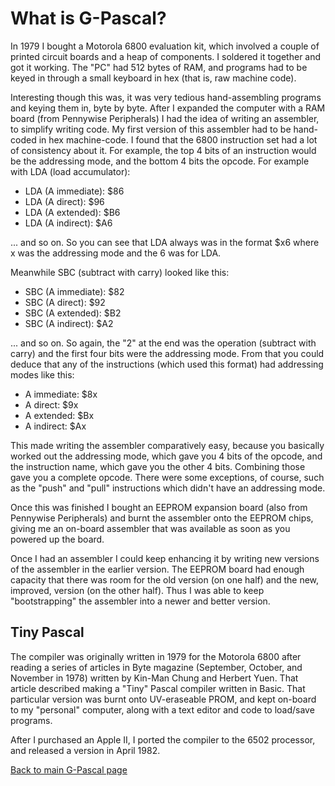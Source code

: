 # What is G-Pascal?

In 1979 I bought a Motorola 6800 evaluation kit, which involved a couple of printed circuit boards and a heap of components. I soldered it together and got it working. The "PC" had 512 bytes of RAM, and programs had to be keyed in through a small keyboard in hex (that is, raw machine code).

Interesting though this was, it was very tedious hand-assembling programs and keying them in, byte by byte. After I expanded the computer with a RAM board (from Pennywise Peripherals) I had the idea of writing an assembler, to simplify writing code. My first version of this assembler had to be hand-coded in hex machine-code. I found that the 6800 instruction set had a lot of consistency about it. For example, the top 4 bits of an instruction would be the addressing mode, and the bottom 4 bits the opcode. For example with LDA (load accumulator):

*  LDA (A immediate): $86
*  LDA (A direct):    $96
*  LDA (A extended):  $B6
*  LDA (A indirect):  $A6

... and so on. So you can see that LDA always was in the format $x6 where x was the addressing mode and the 6 was for LDA.

Meanwhile SBC (subtract with carry) looked like this:

*  SBC (A immediate): $82
*  SBC (A direct):    $92
*  SBC (A extended):  $B2
*  SBC (A indirect):  $A2

... and so on. So again, the "2" at the end was the operation (subtract with carry) and the first four bits were the addressing mode. From that you could deduce that any of the instructions (which used this format) had addressing modes like this:

*  A immediate: $8x
*  A direct:    $9x
*  A extended:  $Bx
*  A indirect:  $Ax

This made writing the assembler comparatively easy, because you basically worked out the addressing mode, which gave you 4 bits of the opcode, and the instruction name, which gave you the other 4 bits. Combining those gave you a complete opcode. There were some exceptions, of course, such as the "push" and "pull" instructions which didn't have an addressing mode.

Once this was finished I bought an EEPROM expansion board (also from Pennywise Peripherals) and burnt the assembler onto the EEPROM chips, giving me an on-board assembler that was available as soon as you powered up the board.

Once I had an assembler I could keep enhancing it by writing new versions of the assembler in the earlier version. The EEPROM board had enough capacity that there was room for the old version (on one half) and the new, improved, version (on the other half). Thus I was able to keep "bootstrapping" the assembler into a newer and better version.

## Tiny Pascal

The compiler was originally written in 1979 for the Motorola 6800 after reading a series of articles in Byte magazine (September, October, and November in 1978) written by Kin-Man Chung and Herbert Yuen. That article described making a "Tiny" Pascal compiler written in Basic. That particular version was burnt onto UV-eraseable PROM, and kept on-board to my "personal" computer, along with a text editor and code to load/save programs.

After I purchased an Apple II, I ported the compiler to the 6502 processor, and released a version in April 1982.



[Back to main G-Pascal page](index.htm)



